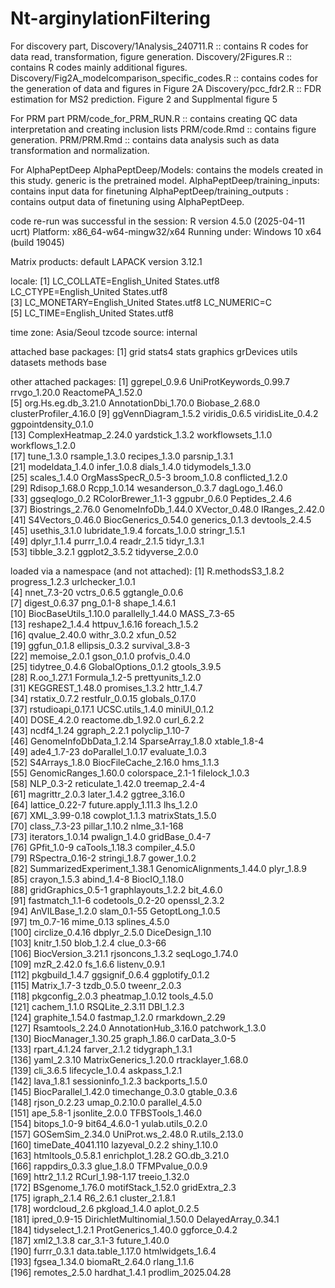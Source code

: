 # Nt-arginylationFiltering

For discovery part, 
Discovery/1Analysis_240711.R :: contains R codes for data read, transformation, figure generation.
Discovery/2Figures.R :: contains R codes mainly additional figures.
Discovery/Fig2A_modelcomparison_specific_codes.R :: contains codes for the generation of data and figures in Figure 2A
Discovery/pcc_fdr2.R :: FDR estimation for MS2 prediction. Figure 2 and Supplmental figure 5

For PRM part
PRM/code_for_PRM_RUN.R :: contains creating QC data interpretation and creating inclusion lists
PRM/code.Rmd :: contains figure generation.
PRM/PRM.Rmd :: contains data analysis such as data transformation and normalization.

For AlphaPeptDeep
AlphaPeptDeep/Models: contains the models created in this study. generic is the pretrained model.
AlphaPeptDeep/training_inputs: contains input data for finetuning
AlphaPeptDeep/training_outputs : contains output data of finetuning using AlphaPeptDeep.



code re-run was successful in the session:
R version 4.5.0 (2025-04-11 ucrt)
Platform: x86_64-w64-mingw32/x64
Running under: Windows 10 x64 (build 19045)

Matrix products: default
  LAPACK version 3.12.1

locale:
[1] LC_COLLATE=English_United States.utf8  LC_CTYPE=English_United States.utf8   
[3] LC_MONETARY=English_United States.utf8 LC_NUMERIC=C                          
[5] LC_TIME=English_United States.utf8    

time zone: Asia/Seoul
tzcode source: internal

attached base packages:
[1] grid      stats4    stats     graphics  grDevices utils     datasets  methods   base     

other attached packages:
 [1] ggrepel_0.9.6          UniProtKeywords_0.99.7 rrvgo_1.20.0           ReactomePA_1.52.0     
 [5] org.Hs.eg.db_3.21.0    AnnotationDbi_1.70.0   Biobase_2.68.0         clusterProfiler_4.16.0
 [9] ggVennDiagram_1.5.2    viridis_0.6.5          viridisLite_0.4.2      ggpointdensity_0.1.0  
[13] ComplexHeatmap_2.24.0  yardstick_1.3.2        workflowsets_1.1.0     workflows_1.2.0       
[17] tune_1.3.0             rsample_1.3.0          recipes_1.3.0          parsnip_1.3.1         
[21] modeldata_1.4.0        infer_1.0.8            dials_1.4.0            tidymodels_1.3.0      
[25] scales_1.4.0           OrgMassSpecR_0.5-3     broom_1.0.8            conflicted_1.2.0      
[29] Rdisop_1.68.0          Rcpp_1.0.14            wesanderson_0.3.7      dagLogo_1.46.0        
[33] ggseqlogo_0.2          RColorBrewer_1.1-3     ggpubr_0.6.0           Peptides_2.4.6        
[37] Biostrings_2.76.0      GenomeInfoDb_1.44.0    XVector_0.48.0         IRanges_2.42.0        
[41] S4Vectors_0.46.0       BiocGenerics_0.54.0    generics_0.1.3         devtools_2.4.5        
[45] usethis_3.1.0          lubridate_1.9.4        forcats_1.0.0          stringr_1.5.1         
[49] dplyr_1.1.4            purrr_1.0.4            readr_2.1.5            tidyr_1.3.1           
[53] tibble_3.2.1           ggplot2_3.5.2          tidyverse_2.0.0       

loaded via a namespace (and not attached):
  [1] R.methodsS3_1.8.2           progress_1.2.3              urlchecker_1.0.1           
  [4] nnet_7.3-20                 vctrs_0.6.5                 ggtangle_0.0.6             
  [7] digest_0.6.37               png_0.1-8                   shape_1.4.6.1              
 [10] BiocBaseUtils_1.10.0        parallelly_1.44.0           MASS_7.3-65                
 [13] reshape2_1.4.4              httpuv_1.6.16               foreach_1.5.2              
 [16] qvalue_2.40.0               withr_3.0.2                 xfun_0.52                  
 [19] ggfun_0.1.8                 ellipsis_0.3.2              survival_3.8-3             
 [22] memoise_2.0.1               gson_0.1.0                  profvis_0.4.0              
 [25] tidytree_0.4.6              GlobalOptions_0.1.2         gtools_3.9.5               
 [28] R.oo_1.27.1                 Formula_1.2-5               prettyunits_1.2.0          
 [31] KEGGREST_1.48.0             promises_1.3.2              httr_1.4.7                 
 [34] rstatix_0.7.2               restfulr_0.0.15             globals_0.17.0             
 [37] rstudioapi_0.17.1           UCSC.utils_1.4.0            miniUI_0.1.2               
 [40] DOSE_4.2.0                  reactome.db_1.92.0          curl_6.2.2                 
 [43] ncdf4_1.24                  ggraph_2.2.1                polyclip_1.10-7            
 [46] GenomeInfoDbData_1.2.14     SparseArray_1.8.0           xtable_1.8-4               
 [49] ade4_1.7-23                 doParallel_1.0.17           evaluate_1.0.3             
 [52] S4Arrays_1.8.0              BiocFileCache_2.16.0        hms_1.1.3                  
 [55] GenomicRanges_1.60.0        colorspace_2.1-1            filelock_1.0.3             
 [58] NLP_0.3-2                   reticulate_1.42.0           treemap_2.4-4              
 [61] magrittr_2.0.3              later_1.4.2                 ggtree_3.16.0              
 [64] lattice_0.22-7              future.apply_1.11.3         lhs_1.2.0                  
 [67] XML_3.99-0.18               cowplot_1.1.3               matrixStats_1.5.0          
 [70] class_7.3-23                pillar_1.10.2               nlme_3.1-168               
 [73] iterators_1.0.14            pwalign_1.4.0               gridBase_0.4-7             
 [76] GPfit_1.0-9                 caTools_1.18.3              compiler_4.5.0             
 [79] RSpectra_0.16-2             stringi_1.8.7               gower_1.0.2                
 [82] SummarizedExperiment_1.38.1 GenomicAlignments_1.44.0    plyr_1.8.9                 
 [85] crayon_1.5.3                abind_1.4-8                 BiocIO_1.18.0              
 [88] gridGraphics_0.5-1          graphlayouts_1.2.2          bit_4.6.0                  
 [91] fastmatch_1.1-6             codetools_0.2-20            openssl_2.3.2              
 [94] AnVILBase_1.2.0             slam_0.1-55                 GetoptLong_1.0.5           
 [97] tm_0.7-16                   mime_0.13                   splines_4.5.0              
[100] circlize_0.4.16             dbplyr_2.5.0                DiceDesign_1.10            
[103] knitr_1.50                  blob_1.2.4                  clue_0.3-66                
[106] BiocVersion_3.21.1          rjsoncons_1.3.2             seqLogo_1.74.0             
[109] mzR_2.42.0                  fs_1.6.6                    listenv_0.9.1              
[112] pkgbuild_1.4.7              ggsignif_0.6.4              ggplotify_0.1.2            
[115] Matrix_1.7-3                tzdb_0.5.0                  tweenr_2.0.3               
[118] pkgconfig_2.0.3             pheatmap_1.0.12             tools_4.5.0                
[121] cachem_1.1.0                RSQLite_2.3.11              DBI_1.2.3                  
[124] graphite_1.54.0             fastmap_1.2.0               rmarkdown_2.29             
[127] Rsamtools_2.24.0            AnnotationHub_3.16.0        patchwork_1.3.0            
[130] BiocManager_1.30.25         graph_1.86.0                carData_3.0-5              
[133] rpart_4.1.24                farver_2.1.2                tidygraph_1.3.1            
[136] yaml_2.3.10                 MatrixGenerics_1.20.0       rtracklayer_1.68.0         
[139] cli_3.6.5                   lifecycle_1.0.4             askpass_1.2.1              
[142] lava_1.8.1                  sessioninfo_1.2.3           backports_1.5.0            
[145] BiocParallel_1.42.0         timechange_0.3.0            gtable_0.3.6               
[148] rjson_0.2.23                umap_0.2.10.0               parallel_4.5.0             
[151] ape_5.8-1                   jsonlite_2.0.0              TFBSTools_1.46.0           
[154] bitops_1.0-9                bit64_4.6.0-1               yulab.utils_0.2.0          
[157] GOSemSim_2.34.0             UniProt.ws_2.48.0           R.utils_2.13.0             
[160] timeDate_4041.110           lazyeval_0.2.2              shiny_1.10.0               
[163] htmltools_0.5.8.1           enrichplot_1.28.2           GO.db_3.21.0               
[166] rappdirs_0.3.3              glue_1.8.0                  TFMPvalue_0.0.9            
[169] httr2_1.1.2                 RCurl_1.98-1.17             treeio_1.32.0              
[172] BSgenome_1.76.0             motifStack_1.52.0           gridExtra_2.3              
[175] igraph_2.1.4                R6_2.6.1                    cluster_2.1.8.1            
[178] wordcloud_2.6               pkgload_1.4.0               aplot_0.2.5                
[181] ipred_0.9-15                DirichletMultinomial_1.50.0 DelayedArray_0.34.1        
[184] tidyselect_1.2.1            ProtGenerics_1.40.0         ggforce_0.4.2              
[187] xml2_1.3.8                  car_3.1-3                   future_1.40.0              
[190] furrr_0.3.1                 data.table_1.17.0           htmlwidgets_1.6.4          
[193] fgsea_1.34.0                biomaRt_2.64.0              rlang_1.1.6                
[196] remotes_2.5.0               hardhat_1.4.1               prodlim_2025.04.28         
